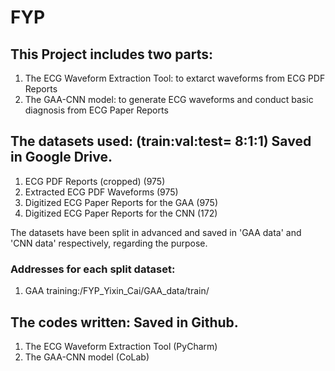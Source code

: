 # FYP
## This Project includes two parts:
1. The ECG Waveform Extraction Tool: to extarct waveforms from ECG PDF Reports 
2. The GAA-CNN model: to generate ECG waveforms and conduct basic diagnosis from ECG Paper Reports 

## The datasets used: (train:val:test= 8:1:1) Saved in Google Drive.
1. ECG PDF Reports (cropped) (975)
2. Extracted ECG PDF Waveforms (975)
3. Digitized ECG Paper Reports for the GAA (975)
4. Digitized ECG Paper Reports for the CNN (172)

The datasets have been split in advanced and saved in 'GAA data' and 'CNN data' respectively, regarding the purpose.

### Addresses for each split dataset:
1. GAA training:/FYP_Yixin_Cai/GAA_data/train/

## The codes written: Saved in Github.
1. The ECG Waveform Extraction Tool (PyCharm)
2. The GAA-CNN model (CoLab)

